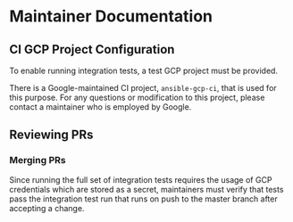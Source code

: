 # Maintainer Documentation

## CI GCP Project Configuration

To enable running integration tests, a test GCP project must be provided.

There is a Google-maintained CI project, `ansible-gcp-ci`, that is used for this purpose. For any questions or modification to this project, please contact a maintainer who is employed by Google.

## Reviewing PRs

### Merging PRs

Since running the full set of integration tests requires the usage of GCP
credentials which are stored as a secret, maintainers must verify that tests pass the integration test run that runs on push to the master branch after accepting a change.

